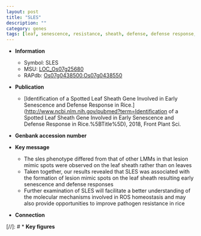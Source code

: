 ```yaml
---
layout: post
title: "SLES"
description: ""
category: genes
tags: [leaf, senescence, resistance, sheath, defense, defense response, homeostasis, pathogen, lesion, lesion mimic, pathogen resistance]
---
```


* **Information**  
    + Symbol: SLES  
    + MSU: [LOC_Os07g25680](http://rice.uga.edu/cgi-bin/ORF_infopage.cgi?orf=LOC_Os07g25680)  
    + RAPdb: [Os07g0438500](http://rapdb.dna.affrc.go.jp/viewer/gbrowse_details/irgsp1?name=Os07g0438500),[Os07g0438550](http://rapdb.dna.affrc.go.jp/viewer/gbrowse_details/irgsp1?name=Os07g0438550)  

* **Publication**  
    + [Identification of a Spotted Leaf Sheath Gene Involved in Early Senescence and Defense Response in Rice.](http://www.ncbi.nlm.nih.gov/pubmed?term=Identification of a Spotted Leaf Sheath Gene Involved in Early Senescence and Defense Response in Rice.%5BTitle%5D), 2018, Front Plant Sci.

* **Genbank accession number**  

* **Key message**  
    + The sles phenotype differed from that of other LMMs in that lesion mimic spots were observed on the leaf sheath rather than on leaves
    + Taken together, our results revealed that SLES was associated with the formation of lesion mimic spots on the leaf sheath resulting early senescence and defense responses
    + Further examination of SLES will facilitate a better understanding of the molecular mechanisms involved in ROS homeostasis and may also provide opportunities to improve pathogen resistance in rice

* **Connection**  

[//]: # * **Key figures**  



